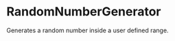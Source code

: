 RandomNumberGenerator
=====================

Generates a random number inside a user defined range.
